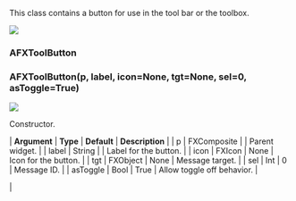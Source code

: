 This class contains a button for use in the tool bar or the toolbox.

![](../SIMACAERefImages/gui-afxtoolbutton.png)

### AFXToolButton

###

### AFXToolButton(p, label, icon=None, tgt=None, sel=0, asToggle=True)

![](../IconsReference/butix_top_wline.png)

Constructor.

| **Argument** | **Type** | **Default** | **Description** |
| p | FXComposite | | Parent widget. |
| label | String | | Label for the button. |
| icon | FXIcon | None | Icon for the button. |
| tgt | FXObject | None | Message target. |
| sel | Int | 0 | Message ID. |
| asToggle | Bool | True | Allow toggle off behavior. |

|
